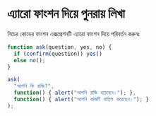 
# এ্যারো ফাংশন দিয়ে পুনরায় লিখা

নিচের কোডের ফাংশন এক্সপ্রেশনটি এ্যারো ফাংশন দিয়ে পরিবর্তন করুনঃ 

```js run
function ask(question, yes, no) {
  if (confirm(question)) yes()
  else no();
}

ask(
  "আপনি কি রাজি?",
  function() { alert("আপনি রাজি হয়েছেন।"); },
  function() { alert("আপনি কাজটি বাতিল করেছেন।"); }
);
```
